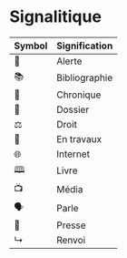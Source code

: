 # Signalitique

| Symbol | Signification | 
|--------|---------------|
|📢 | Alerte |
| 📚     | Bibliographie |
| 📜     | Chronique     |
| 📁      | Dossier|
| ⚖      | Droit         | 
| 🚧     | En travaux  |
| 🌐 | Internet |
| 🕮 | Livre |
| 📺 | Média |
| 🗣️ | Parle |
| 📰 | Presse |
| ↳ | Renvoi |

